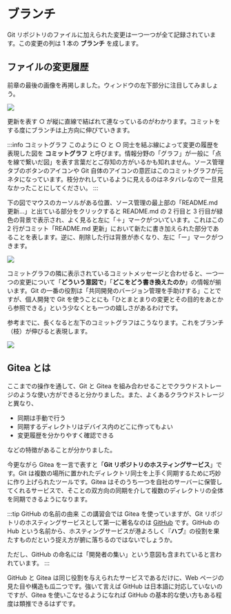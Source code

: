 # ブランチ

Git リポジトリのファイルに加えられた変更は一つ一つが全て記録されています。この変更の列は 1 本の **ブランチ** を成します。

## ファイルの変更履歴

前章の最後の画像を再掲しました。ウィンドウの左下部分に注目してみましょう。

![](https://md.trap.jp/uploads/upload_b7657ae7961adb0fa1b007b599e87229.png)

更新を表す ○ が縦に直線で結ばれて連なっているのがわかります。コミットをする度にブランチは上方向に伸びていきます。

:::info コミットグラフ
このように ○ と ○ 同士を結ぶ線によって変更の履歴を表現した図を **コミットグラフ** と呼びます。情報分野の「グラフ」が一般に「点を線で繋いだ図」を表す言葉だとご存知の方がいるかも知れません。ソース管理タブのボタンのアイコンや Git 自体のアイコンの意匠はこのコミットグラフが元ネタになっています。枝分かれしているように見えるのはネタバレなので一旦見なかったことにしてください。
:::

下の図でマウスのカーソルがある位置、ソース管理の最上部の「README.md 更新…」と出ている部分をクリックすると README.md の 2 行目と 3 行目が緑色の背景で表示され、よく見ると左に「＋」マークがついています。これはこの 2 行がコミット「README.md 更新」において新たに書き加えられた部分であることを表します。逆に、削除した行は背景が赤くなり、左に「ー」マークがつきます。

![](https://md.trap.jp/uploads/upload_6450b8b9f9efa19d8633ea002ce0491d.png)

コミットグラフの隣に表示されているコミットメッセージと合わせると、一つ一つの変更について「**どういう意図で**」「**どこをどう書き換えたのか**」の情報が揃います。Git の一番の役割は「共同開発のバージョン管理を手助けする」ことですが、個人開発で Git を使うことにも「ひとまとまりの変更とその目的をあとから参照できる」という少なくとも一つの嬉しさがあるわけです。

参考までに、長くなると左下のコミットグラフはこうなります。これをブランチ（枝）が伸びると表現します。

![](https://md.trap.jp/uploads/upload_f2ef6edf78f71afb20a6cc7d5120cb66.png)

## Gitea とは

ここまでの操作を通して、Git と Gitea を組み合わせることでクラウドストレージのような使い方ができると分かりました。また、よくあるクラウドストレージと異なり、

- 同期は手動で行う
- 同期するディレクトリはデバイス内のどこに作ってもよい
- 変更履歴を分かりやすく確認できる

などの特徴があることが分かりました。

今更ながら Gitea を一言で表すと「**Git リポジトリのホスティングサービス**」です。Git は複数の場所に置かれたディレクトリ同士を上手く同期するために巧妙に作り上げられたツールです。Gitea はそのうち一つを自社のサーバーに保管してくれるサービスで、そことの双方向の同期を介して複数のディレクトリの全体を同期できるようになります。

:::tip GitHub の名前の由来
この講習会では Gitea を使っていますが、Git リポジトリのホスティングサービスとして第一に著名なのは [GitHub](https://github.com/) です。GitHub の Hub という名前から、ホスティングサービスが港よろしく『**ハブ**』の役割を果たすものだという捉え方が腑に落ちるのではないでしょうか。

ただし、GitHub の命名には「開発者の集い」という意図も含まれていると言われています。
:::

GitHub と Gitea は同じ役割を与えられたサービスであるだけに、Web ページの見た目や構造も瓜二つです。強いて言えば GitHub は日本語に対応していないのですが、Gitea を使いこなせるようになれば GitHub の基本的な使い方もある程度は類推できるはずです。